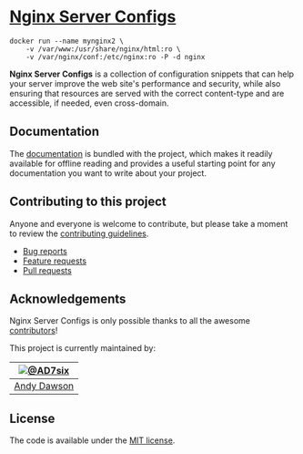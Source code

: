 # [Nginx Server Configs](https://github.com/h5bp/server-configs-nginx)


```
docker run --name mynginx2 \
    -v /var/www:/usr/share/nginx/html:ro \
    -v /var/nginx/conf:/etc/nginx:ro -P -d nginx
```


**Nginx Server Configs** is a collection of configuration snippets that can help
your server improve the web site's performance and security, while also
ensuring that resources are served with the correct content-type and are
accessible, if needed, even cross-domain.


## Documentation
The [documentation](doc/TOC.md) is bundled with
the project, which makes it readily available for offline reading and provides a
useful starting point for any documentation you want to write about your project.


## Contributing to this project

Anyone and everyone is welcome to contribute, but please take a moment to review
the [contributing guidelines](CONTRIBUTING.md).

* [Bug reports](CONTRIBUTING.md#bugs)
* [Feature requests](CONTRIBUTING.md#features)
* [Pull requests](CONTRIBUTING.md#pull-requests)


## Acknowledgements

Nginx Server Configs is only possible thanks to all the awesome
[contributors](https://github.com/h5bp/server-configs-nginx/graphs/contributors)!


This project is currently maintained by:

| [![@AD7six](http://s.gravatar.com/avatar/876a61b58a729fcf71048529885d64dc?s=90)](https://twitter.com/AD7six "Follow @AD7six on Twitter") |
|---|
| [Andy Dawson](http://ad7six.com/) |


## License

The code is available under the [MIT license](LICENSE.txt).

